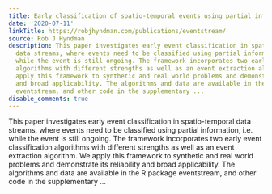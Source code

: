 ```yaml
---
title: Early classification of spatio-temporal events using partial information
date: '2020-07-11'
linkTitle: https://robjhyndman.com/publications/eventstream/
source: Rob J Hyndman
description: This paper investigates early event classification in spatio-temporal
  data streams, where events need to be classified using partial information, i.e.
  while the event is still ongoing. The framework incorporates two early event classification
  algorithms with different strengths as well as an event extraction algorithm. We
  apply this framework to synthetic and real world problems and demonstrate its reliability
  and broad applicability. The algorithms and data are available in the R package
  eventstream, and other code in the supplementary ...
disable_comments: true
---
```

This paper investigates early event classification in spatio-temporal data streams, where events need to be classified using partial information, i.e. while the event is still ongoing. The framework incorporates two early event classification algorithms with different strengths as well as an event extraction algorithm. We apply this framework to synthetic and real world problems and demonstrate its reliability and broad applicability. The algorithms and data are available in the R package eventstream, and other code in the supplementary ...